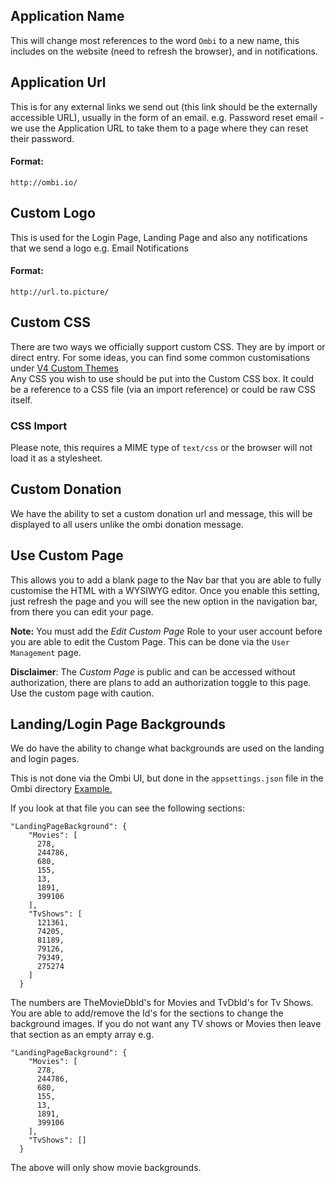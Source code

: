 ## Application Name
This will change most references to the word `Ombi` to a new name, this includes on the website (need to refresh the browser), and in notifications. 

## Application Url
This is for any external links we send out (this link should be the externally accessible URL), usually in the form of an email.
e.g. Password reset email - we use the Application URL to take them to a page where they can reset their password. 

#### Format:
`http://ombi.io/`

## Custom Logo
This is used for the Login Page, Landing Page and also any notifications that we send a logo e.g. Email Notifications

#### Format:
`http://url.to.picture/`

## Custom CSS  
There are two ways we officially support custom CSS.
They are by import or direct entry.
For some ideas, you can find some common customisations under [V4 Custom Themes](https://github.com/tidusjar/Ombi/wiki/Ombi-v4-Custom-Themes)<br>
Any CSS you wish to use should be put into the Custom CSS box. It could be a reference to a CSS file (via an import reference) or could be raw CSS itself.

### CSS Import
Please note, this requires a MIME type of `text/css` or the browser will not load it as a stylesheet.<br>

## Custom Donation
We have the ability to set a custom donation url and message, this will be displayed to all users unlike the ombi donation message.

## Use Custom Page
This allows you to add a blank page to the Nav bar that you are able to fully customise the HTML with a WYSIWYG editor.
Once you enable this setting, just refresh the page and you will see the new option in the navigation bar, from there you can edit your page.

**Note:** You must add the _Edit Custom Page_ Role to your user account before you are able to edit the Custom Page.
This can be done via the `User Management` page.   

**Disclaimer**: The _Custom Page_ is public and can be accessed without authorization, there are plans to add an authorization toggle to this page.  Use the custom page with caution.   

## Landing/Login Page Backgrounds
We do have the ability to change what backgrounds are used on the landing and login pages.

This is not done via the Ombi UI, but done in the `appsettings.json` file in the Ombi directory [Example.](https://github.com/tidusjar/Ombi/blob/master/src/Ombi/appsettings.json)

If you look at that file you can see the following sections:

```
"LandingPageBackground": {
    "Movies": [
      278,
      244786,
      680,
      155,
      13,
      1891,
      399106
    ],
    "TvShows": [
      121361,
      74205,
      81189,
      79126,
      79349,
      275274
    ]
  }
```

The numbers are TheMovieDbId's for Movies and TvDbId's for Tv Shows.
You are able to add/remove the Id's for the sections to change the background images.
If you do not want any TV shows or Movies then leave that section as an empty array e.g.

```
"LandingPageBackground": {
    "Movies": [
      278,
      244786,
      680,
      155,
      13,
      1891,
      399106
    ],
    "TvShows": []
  }
```

The above will only show movie backgrounds.